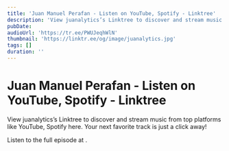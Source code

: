 ```yaml
---
title: 'Juan Manuel Perafan - Listen on YouTube, Spotify - Linktree'
description: 'View juanalytics’s Linktree to discover and stream music from top platforms like YouTube, Spotify here. Your next favorite track is just a click away!'
pubDate: 
audioUrl: 'https://tr.ee/PWUJeqhWlN'
thumbnail: 'https://linktr.ee/og/image/juanalytics.jpg'
tags: []
duration: ''
---
```


# Juan Manuel Perafan - Listen on YouTube, Spotify - Linktree

View juanalytics’s Linktree to discover and stream music from top platforms like YouTube, Spotify here. Your next favorite track is just a click away!

Listen to the full episode at [](https://tr.ee/PWUJeqhWlN).
